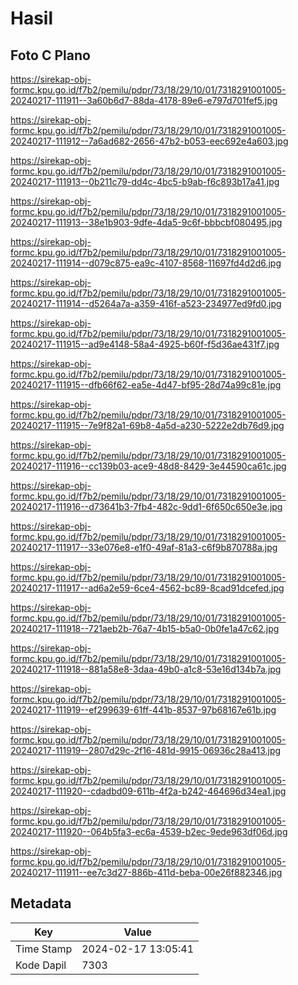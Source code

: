 # Hasil

## Foto C Plano

https://sirekap-obj-formc.kpu.go.id/f7b2/pemilu/pdpr/73/18/29/10/01/7318291001005-20240217-111911--3a60b6d7-88da-4178-89e6-e797d701fef5.jpg

https://sirekap-obj-formc.kpu.go.id/f7b2/pemilu/pdpr/73/18/29/10/01/7318291001005-20240217-111912--7a6ad682-2656-47b2-b053-eec692e4a603.jpg

https://sirekap-obj-formc.kpu.go.id/f7b2/pemilu/pdpr/73/18/29/10/01/7318291001005-20240217-111913--0b211c79-dd4c-4bc5-b9ab-f6c893b17a41.jpg

https://sirekap-obj-formc.kpu.go.id/f7b2/pemilu/pdpr/73/18/29/10/01/7318291001005-20240217-111913--38e1b903-9dfe-4da5-9c6f-bbbcbf080495.jpg

https://sirekap-obj-formc.kpu.go.id/f7b2/pemilu/pdpr/73/18/29/10/01/7318291001005-20240217-111914--d079c875-ea9c-4107-8568-11697fd4d2d6.jpg

https://sirekap-obj-formc.kpu.go.id/f7b2/pemilu/pdpr/73/18/29/10/01/7318291001005-20240217-111914--d5264a7a-a359-416f-a523-234977ed9fd0.jpg

https://sirekap-obj-formc.kpu.go.id/f7b2/pemilu/pdpr/73/18/29/10/01/7318291001005-20240217-111915--ad9e4148-58a4-4925-b60f-f5d36ae431f7.jpg

https://sirekap-obj-formc.kpu.go.id/f7b2/pemilu/pdpr/73/18/29/10/01/7318291001005-20240217-111915--dfb66f62-ea5e-4d47-bf95-28d74a99c81e.jpg

https://sirekap-obj-formc.kpu.go.id/f7b2/pemilu/pdpr/73/18/29/10/01/7318291001005-20240217-111915--7e9f82a1-69b8-4a5d-a230-5222e2db76d9.jpg

https://sirekap-obj-formc.kpu.go.id/f7b2/pemilu/pdpr/73/18/29/10/01/7318291001005-20240217-111916--cc139b03-ace9-48d8-8429-3e44590ca61c.jpg

https://sirekap-obj-formc.kpu.go.id/f7b2/pemilu/pdpr/73/18/29/10/01/7318291001005-20240217-111916--d73641b3-7fb4-482c-9dd1-6f650c650e3e.jpg

https://sirekap-obj-formc.kpu.go.id/f7b2/pemilu/pdpr/73/18/29/10/01/7318291001005-20240217-111917--33e076e8-e1f0-49af-81a3-c6f9b870788a.jpg

https://sirekap-obj-formc.kpu.go.id/f7b2/pemilu/pdpr/73/18/29/10/01/7318291001005-20240217-111917--ad6a2e59-6ce4-4562-bc89-8cad91dcefed.jpg

https://sirekap-obj-formc.kpu.go.id/f7b2/pemilu/pdpr/73/18/29/10/01/7318291001005-20240217-111918--721aeb2b-76a7-4b15-b5a0-0b0fe1a47c62.jpg

https://sirekap-obj-formc.kpu.go.id/f7b2/pemilu/pdpr/73/18/29/10/01/7318291001005-20240217-111918--881a58e8-3daa-49b0-a1c8-53e16d134b7a.jpg

https://sirekap-obj-formc.kpu.go.id/f7b2/pemilu/pdpr/73/18/29/10/01/7318291001005-20240217-111919--ef299639-61ff-441b-8537-97b68167e61b.jpg

https://sirekap-obj-formc.kpu.go.id/f7b2/pemilu/pdpr/73/18/29/10/01/7318291001005-20240217-111919--2807d29c-2f16-481d-9915-06936c28a413.jpg

https://sirekap-obj-formc.kpu.go.id/f7b2/pemilu/pdpr/73/18/29/10/01/7318291001005-20240217-111920--cdadbd09-611b-4f2a-b242-464696d34ea1.jpg

https://sirekap-obj-formc.kpu.go.id/f7b2/pemilu/pdpr/73/18/29/10/01/7318291001005-20240217-111920--064b5fa3-ec6a-4539-b2ec-9ede963df06d.jpg

https://sirekap-obj-formc.kpu.go.id/f7b2/pemilu/pdpr/73/18/29/10/01/7318291001005-20240217-111911--ee7c3d27-886b-411d-beba-00e26f882346.jpg


## Metadata

| Key        | Value               |
| ---------- | ------------------- |
| Time Stamp | 2024-02-17 13:05:41 |
| Kode Dapil | 7303                |



